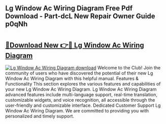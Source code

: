 ## Lg Window Ac Wiring Diagram Free Pdf Download - Part-dcL New Repair Owner Guide p0qNh

# <h2><a href="http://dfhw17j.blite.top/?on=Lg+Window+Ac+Wiring+Diagram">🔗Download New 👉🔴 Lg Window Ac Wiring Diagram</a></h2>

[![Lg Window Ac Wiring Diagram download](https://i.imgur.com/lujVjoI.png)](http://dfhw17j.blite.top/?on=Lg+Window+Ac+Wiring+Diagram)
Welcome to the Club! Join the community of users who have discovered the potential of their new Lg Window Ac Wiring Diagram with this helpful manual. Features & Functionality This section explores the various features and capabilities of your new Lg Window Ac Wiring Diagram. Lg Window Ac Wiring Diagram advanced features include multi-language support, real-time translation, customizable widgets, and voice recognition, all accessible through the user-friendly and customizable interface. Dedicated Customer Support Lg Window Ac Wiring Diagram. We are committed to providing you with personalized and timely support.
